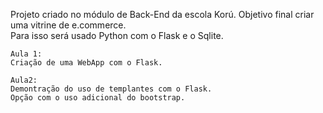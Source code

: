 Projeto criado no módulo de Back-End da escola Korú.
Objetivo final criar uma vitrine de e.commerce.    
    Para isso será usado Python com o Flask e o Sqlite.
    
    Aula 1:
    Criação de uma WebApp com o Flask.
    
    Aula2:
    Demontração do uso de templantes com o Flask.
    Opção com o uso adicional do bootstrap.
    
